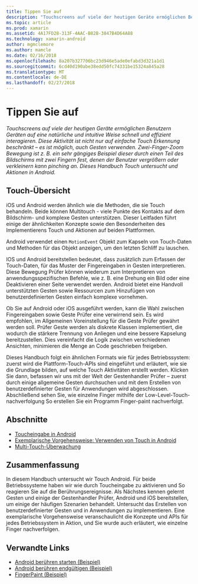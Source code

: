 ```yaml
---
title: Tippen Sie auf
description: "Touchscreens auf viele der heutigen Geräte ermöglichen Benutzern Geräten auf eine natürliche und intuitive Weise schnell und effizient interagieren. Diese Aktivität ist nicht nur auf einfache Touch Erkennung beschränkt – es ist möglich, auch Gesten verwenden. Zwei-Finger-Zoom Bewegung ist z. B. ein sehr gängiges Beispiel dieser durch einen Teil des Bildschirms mit zwei Fingern fest, denen der Benutzer vergrößern oder verkleinern kann pinching an. Dieses Handbuch Touch untersucht und Aktionen in Android."
ms.topic: article
ms.prod: xamarin
ms.assetid: 4A17FD28-313F-4AAC-B82B-3847B4D64A88
ms.technology: xamarin-android
author: mgmclemore
ms.author: mamcle
ms.date: 02/16/2018
ms.openlocfilehash: 8a207b327706bc23d946e5ade0efabd3d321a1d1
ms.sourcegitcommit: 6cd40d190abe38edd50fc74331be15324a845a28
ms.translationtype: MT
ms.contentlocale: de-DE
ms.lasthandoff: 02/27/2018
---
```

# <a name="touch"></a>Tippen Sie auf

_Touchscreens auf viele der heutigen Geräte ermöglichen Benutzern Geräten auf eine natürliche und intuitive Weise schnell und effizient interagieren. Diese Aktivität ist nicht nur auf einfache Touch Erkennung beschränkt – es ist möglich, auch Gesten verwenden. Zwei-Finger-Zoom Bewegung ist z. B. ein sehr gängiges Beispiel dieser durch einen Teil des Bildschirms mit zwei Fingern fest, denen der Benutzer vergrößern oder verkleinern kann pinching an. Dieses Handbuch Touch untersucht und Aktionen in Android._

## <a name="touch-overview"></a>Touch-Übersicht

iOS und Android werden ähnlich wie die Methoden, die sie Touch behandeln. Beide können Multitouch - viele Punkte des Kontakts auf dem Bildschirm- und komplexe Gesten unterstützen. Dieser Leitfaden führt einige der ähnlichkeiten Konzepte sowie den Besonderheiten des Implementierens Touch und Aktionen auf beiden Plattformen.

Android verwendet einen `MotionEvent` Objekt zum Kapseln von Touch-Daten und Methoden für das Objekt anzeigen, um den letzten Schliff zu lauschen.

IOS und Android bereitstellen bedeutet, dass zusätzlich zum Erfassen der Touch-Daten, für das Muster der Fingereingaben in Gesten interpretieren. Diese Bewegung Prüfer können wiederum zum Interpretieren von anwendungsspezifischen Befehle, wie z. B. eine Drehung ein Bild oder eine Deaktivieren einer Seite verwendet werden. Android bietet eine Handvoll unterstützten Gesten sowie Ressourcen zum Hinzufügen von benutzerdefinierten Gesten einfach komplexe vornehmen.

Ob Sie auf Android oder iOS ausgeführt werden, kann die Wahl zwischen Fingereingaben sowie Geste Prüfer eine verwirrend sein. Es wird empfohlen, im Allgemeinen Voreinstellung für die Geste Prüfer gewährt werden soll. Prüfer Geste werden als diskrete Klassen implementiert, die wodurch die stärkere Trennung von Anliegen und eine bessere Kapselung bereitzustellen. Dies vereinfacht die Logik zwischen verschiedenen Ansichten, minimieren die Menge an Code geschrieben freigeben.

Dieses Handbuch folgt ein ähnlichen Formats wie für jedes Betriebssystem: zuerst wird die Plattform-Touch-APIs sind eingeführt und erläutert, wie sie die Grundlage bilden, auf welche Touch Aktivitäten erstellt werden. Klicken Sie dann, befassen wir uns mit der Welt der Gestenhandler Prüfer – zuerst durch einige allgemeine Gesten durchsuchen und mit dem Erstellen von benutzerdefinierter Gesten für Anwendungen wird abgeschlossen. Abschließend sehen Sie, wie einzelne Finger mithilfe der Low-Level-Touch-nachverfolgung So erstellen Sie ein Programm Finger-paint nachverfolgt.

## <a name="sections"></a>Abschnitte

-  [Toucheingabe in Android](~/android/app-fundamentals/touch/android-touch-walkthrough.md)
-  [Exemplarische Vorgehensweise: Verwenden von Touch in Android](~/android/app-fundamentals/touch/android-touch-walkthrough.md)
-  [Multi-Touch-Überwachung](touch-tracking.md)

## <a name="summary"></a>Zusammenfassung

In diesem Handbuch untersucht wir Touch Android. Für beide Betriebssysteme haben wir wie durch Toucheingabe zu aktivieren und So reagieren Sie auf die Berührungsereignisse. Als Nächstes kennen gelernt Gesten und einige der Gestenhandler Prüfer, Android und iOS bereitstellen, um einige der häufigen Szenarien behandelt. Untersucht das Erstellen von benutzerdefinierter Gesten und in Anwendungen zu implementieren. Eine exemplarische Vorgehensweise veranschaulicht die Konzepte und APIs für jedes Betriebssystem in Aktion, und Sie wurde auch erläutert, wie einzelne Finger nachverfolgen.



## <a name="related-links"></a>Verwandte Links

- [Android berühren starten (Beispiel)](https://developer.xamarin.com/samples/monodroid/ApplicationFundamentals/Touch_start)
- [Android berühren endgültigen (Beispiel)](https://developer.xamarin.com/samples/monodroid/ApplicationFundamentals/Touch_final)
- [FingerPaint (Beispiel)](https://developer.xamarin.com/samples/monodroid/ApplicationFundamentals/FingerPaint)
